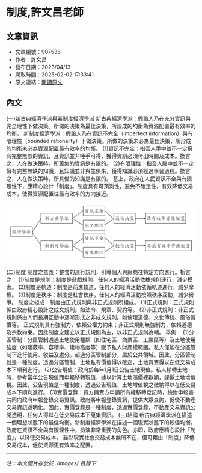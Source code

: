 # 制度,許文昌老師

## 文章資訊
- 文章編號：907536
- 作者：許文昌
- 發布日期：2023/04/13
- 爬取時間：2025-02-02 17:33:41
- 原文連結：[閱讀原文](https://real-estate.get.com.tw/Columns/detail.aspx?no=907536)

## 內文
(一)新古典經濟學派與新制度經濟學派
新古典經濟學派：假設人乃在充分資訊與完全理性下做決策。所做的決策為最佳決策，所形成的均衡為資源配置最有效率的均衡。
新制度經濟學派：假設人乃在資訊不完全（imperfect information）與有限理性（bounded rationality）下做決策。所做的決策未必為最佳決策，所形成的均衡未必為資源配置最有效率的均衡。
(1)資訊不完全：指吾人手中並不一定擁有完整無誤的資訊，且資訊並非唾手可得，獲得資訊必須付出時間及成本。換言之，人在做決策時，所蒐集的資訊是有限的。
(2)有限理性：指吾人腦中並不一定擁有完整無缺的知識，且知識並非與生俱來，獲得知識必須經過學習過程。換言之，人在做決策時，所具備的知識是有限的。
基上，政府在人民資訊不全與有限理性下，應精心設計「制度」。制度具有可預測性，避免不確定性，有效降低交易成本，使得資源配置往最有效率的方向接近。

![圖片](./images/907536_13504731.jpg)

(二)制度
制度之意義：整套的運行規則，引導個人與廠商往特定方向進行。析言之：
(1)制度是規則：制度是遊戲規則，任何人的經濟活動依據規則運行，減少摸索。
(2)制度是軌道：制度是前進軌道，任何人的經濟活動依循軌道進行，減少摩擦。
(3)制度是秩序：制度是社會秩序，任何人的經濟活動按照秩序互動，減少紛爭。
制度之組成：制度由正式規則與非正式規則所組成。
(1)正式規則：正式規則係由政府精心設計之成文規則。如法令、規章、契約等。
(2)非正式規則：非正式規則係由人們長期互動中逐漸形成之非成文規則。如倫理道德、文化傳統、風俗習慣等。
正式規則具有強制力，依賴公權力約束；非正式規則無強制力，依賴道德及宗教約束。因此制度之建立以正式規則為主，以非正式規則為輔。
舉例：
(1)分區管制：分區管制透過土地使用種類（如住宅區、商業區、工業區等）及土地使用強度（如建蔽率、容積率、建物高度等）賦予私人財產權範圍。私人僅能在分區管制下進行使用、收益及處分。超過分區管制部分，屬於公共領域。因此，分區管制就是一種制度，透過分區管制，土地私有價值得以確定，土地買賣得以在低交易成本下順利進行。
(2)公告現值：政府於每年1月1日公告土地現值。私人移轉土地時，參考當年公告現值而申報移轉現值，據以計算土地漲價總數額，課徵土地增值稅。因此，公告現值是一種制度，透過公告現值，土地增值稅之徵納得以在低交易成本下順利進行。
(3)實價登錄：買方與賣方申請所有權移轉登記時，檢附申報書共同向政府申報登錄交易資訊。政府將申報登錄資訊，提供大眾查詢，促使不動產交易資訊透明化。因此，實價登錄是一種制度，透過實價登錄，不動產交易資訊公開透明，任何人得以在低交易成本下蒐集資訊。
(三)結論
新古典經濟學派在描述一個理想狀態下的最佳均衡。新制度經濟學派在描述一個現實狀態下的較佳均衡。
政府在資訊不全與有限理性中，扮演非常重要的角色。亦即，政府應精心設計「制度」，以降低交易成本。
雖然現實社會交易成本無所不在，但可藉由「制度」降低交易成本，促使資源更有效率之配置。

---
*注：本文圖片存放於 ./images/ 目錄下*
